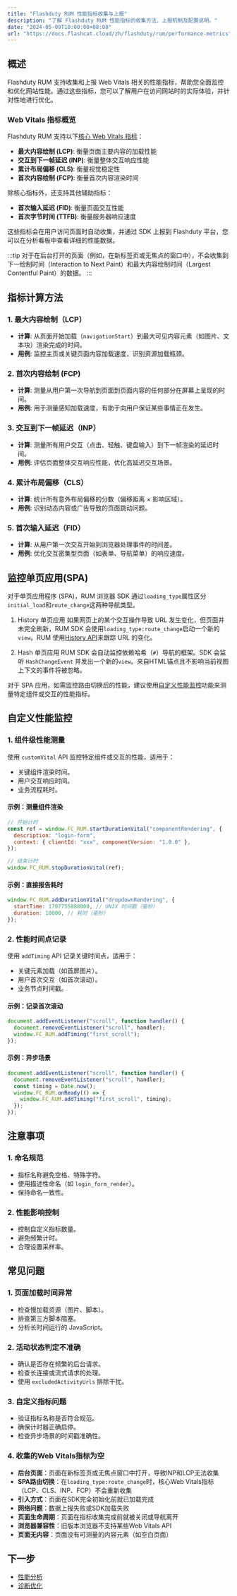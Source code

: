 ```yaml
---
title: "Flashduty RUM 性能指标收集与上报"
description: "了解 Flashduty RUM 性能指标的收集方法、上报机制及配置说明。"
date: "2024-05-09T10:00:00+08:00"
url: "https://docs.flashcat.cloud/zh/flashduty/rum/performance-metrics"
---
```


## 概述

Flashduty RUM 支持收集和上报 Web Vitals 相关的性能指标，帮助您全面监控和优化网站性能。通过这些指标，您可以了解用户在访问网站时的实际体验，并针对性地进行优化。

### Web Vitals 指标概览

Flashduty RUM 支持以下[核心 Web Vitals 指标](https://web.dev/articles/vitals?hl=zh-cn)：

- **最大内容绘制 (LCP)**: 衡量页面主要内容的加载性能
- **交互到下一帧延迟 (INP)**: 衡量整体交互响应性能
- **累计布局偏移 (CLS)**: 衡量视觉稳定性
- **首次内容绘制 (FCP)**: 衡量首次内容渲染时间

除核心指标外，还支持其他辅助指标：

- **首次输入延迟 (FID)**: 衡量页面交互性能
- **首次字节时间 (TTFB)**: 衡量服务器响应速度

这些指标会在用户访问页面时自动收集，并通过 SDK 上报到 Flashduty 平台，您可以在分析看板中查看详细的性能数据。

:::tip
对于在后台打开的页面（例如，在新标签页或无焦点的窗口中），不会收集到下一绘制时间（Interaction to Next Paint）和最大内容绘制时间（Largest Contentful Paint）的数据。
:::

## 指标计算方法

### 1. 最大内容绘制（LCP）

- **计算**: 从页面开始加载（`navigationStart`）到最大可见内容元素（如图片、文本块）渲染完成的时间。
- **用例**: 监控主页或关键页面内容加载速度，识别资源加载瓶颈。

### 2. 首次内容绘制 (FCP)

- **计算**: 测量从用户第一次导航到页面到页面内容的任何部分在屏幕上呈现的时间。
- **用例**: 用于测量感知加载速度，有助于向用户保证某些事情正在发生。

### 3. 交互到下一帧延迟（INP）

- **计算**: 测量所有用户交互（点击、轻触、键盘输入）到下一帧渲染的延迟时间。
- **用例**: 评估页面整体交互响应性能，优化高延迟交互场景。

### 4. 累计布局偏移（CLS）

- **计算**: 统计所有意外布局偏移的分数（偏移距离 × 影响区域）。
- **用例**: 识别动态内容或广告导致的页面跳动问题。

### 5. 首次输入延迟（FID）

- **计算**: 从用户第一次交互开始到浏览器处理事件的时间差。
- **用例**: 优化交互密集型页面（如表单、导航菜单）的响应速度。


## 监控单页应用(SPA)

对于单页应用程序 (SPA)，RUM 浏览器 SDK 通过`loading_type`属性区分`initial_load`和`route_change`这两种导航类型。

1. History 单页应用
如果网页上的某个交互操作导致 URL 发生变化，但页面并未完全刷新，RUM SDK 会使用`loading_type:route_change`启动一个新的`view`。RUM 使用[History API](https://developer.mozilla.org/zh-CN/docs/Web/API/History)来跟踪 URL 的变化。

2. Hash 单页应用
RUM SDK 会自动监控依赖哈希（`#`）导航的框架。SDK 会监听 `HashChangeEvent` 并发出一个新的`view`。来自HTML锚点且不影响当前视图上下文的事件将被忽略。

对于 SPA 应用，如需监控路由切换后的性能，建议使用[自定义性能监控](#自定义性能监控)功能来测量特定组件或交互的性能指标。

## 自定义性能监控

### 1. 组件级性能测量

使用 `customVital` API 监控特定组件或交互的性能，适用于：

- 关键组件渲染时间。
- 用户交互响应时间。
- 业务流程耗时。

#### 示例：测量组件渲染

```javascript
// 开始计时
const ref = window.FC_RUM.startDurationVital("componentRendering", {
  description: "login-form",
  context: { clientId: "xxx", componentVersion: "1.0.0" },
});

// 结束计时
window.FC_RUM.stopDurationVital(ref);
```

#### 示例：直接报告耗时

```javascript
window.FC_RUM.addDurationVital("dropdownRendering", {
  startTime: 1707755888000, // UNIX 时间戳（毫秒）
  duration: 10000, // 耗时（毫秒）
});
```

### 2. 性能时间点记录

使用 `addTiming` API 记录关键时间点，适用于：

- 关键元素加载（如首屏图片）。
- 用户首次交互（如首次滚动）。
- 业务节点时间戳。

#### 示例：记录首次滚动

```javascript
document.addEventListener("scroll", function handler() {
  document.removeEventListener("scroll", handler);
  window.FC_RUM.addTiming("first_scroll");
});
```

#### 示例：异步场景

```javascript
document.addEventListener("scroll", function handler() {
  document.removeEventListener("scroll", handler);
  const timing = Date.now();
  window.FC_RUM.onReady(() => {
    window.FC_RUM.addTiming("first_scroll", timing);
  });
});
```

## 注意事项

### 1. 命名规范

- 指标名称避免空格、特殊字符。
- 使用描述性命名（如 `login_form_render`）。
- 保持命名一致性。

### 2. 性能影响控制

- 控制自定义指标数量。
- 避免频繁计时。
- 合理设置采样率。

## 常见问题
### 1. 页面加载时间异常

- 检查慢加载资源（图片、脚本）。
- 排查第三方脚本阻塞。
- 分析长时间运行的 JavaScript。

### 2. 活动状态判定不准确

- 确认是否存在频繁的后台请求。
- 检查长连接或流式请求的处理。
- 使用 `excludedActivityUrls` 排除干扰。

### 3. 自定义指标问题

- 验证指标名称是否符合规范。
- 确保计时器正确启停。
- 检查异步场景的时间戳准确性。

### 4. 收集的Web Vitals指标为空

- **后台页面**：页面在新标签页或无焦点窗口中打开，导致INP和LCP无法收集
- **SPA路由切换**：在`loading_type:route_change`时，核心Web Vitals指标（LCP、CLS、INP、FCP）不会重新收集
- **引入方式**：页面在SDK完全初始化前就已加载完成
- **网络问题**：数据上报失败或SDK加载失败
- **页面生命周期**：页面在指标收集完成前就被关闭或导航离开
- **浏览器兼容性**：旧版本浏览器不支持某些Web Vitals API
- **页面无内容**：页面没有可测量的内容元素（如空白页面）


## 下一步

- [性能分析](https://docs.flashcat.cloud/zh/flashduty/rum/performance-analysis)
- [诊断优化](https://docs.flashcat.cloud/zh/flashduty/rum/performance-optimize)
